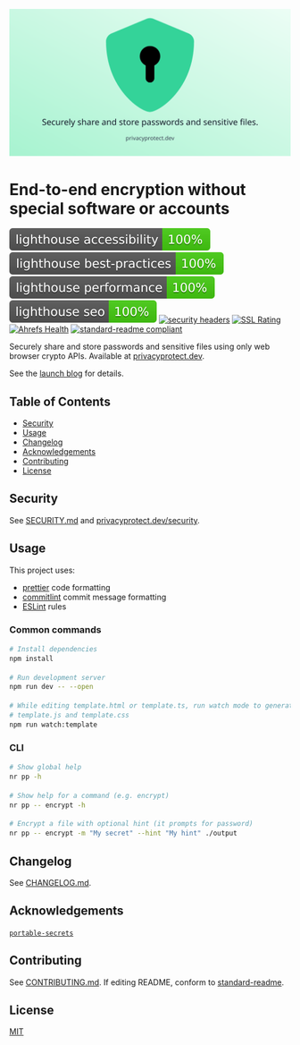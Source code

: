 [![PrivacyProtect](./static/og.png)](https://www.privacyprotect.dev/)

# End-to-end encryption without special software or accounts

[![Lighthouse Accessibility Badge](./results/lighthouse_accessibility.svg)](https://github.com/emazzotta/lighthouse-badges)
[![Lighthouse Best Practices Badge](./results/lighthouse_best-practices.svg)](https://github.com/emazzotta/lighthouse-badges)
[![Lighthouse Performance Badge](./results/lighthouse_performance.svg)](https://github.com/emazzotta/lighthouse-badges)
[![Lighthouse SEO Badge](./results/lighthouse_seo.svg)](https://github.com/emazzotta/lighthouse-badges) [![security headers](https://img.shields.io/security-headers?url=https%3A%2F%2Fwww.privacyprotect.dev%2F)](https://securityheaders.com/?q=https%3A%2F%2Fwww.privacyprotect.dev%2F&hide=on&followRedirects=on) [![SSL Rating](https://img.shields.io/badge/qualys%20ssl-A%2B-brightgreen)](https://www.ssllabs.com/ssltest/analyze.html?d=privacyprotect.dev) [![Ahrefs Health](https://img.shields.io/badge/ahrefs%20health-100-brightgreen)](https://ahrefs.com/site-audit) [![standard-readme compliant](https://img.shields.io/badge/readme%20style-standard-brightgreen.svg)](https://github.com/RichardLitt/standard-readme)

Securely share and store passwords and sensitive files using only web browser crypto APIs. Available at [privacyprotect.dev](https://www.privacyprotect.dev/?utm_source=github&utm_medium=social&utm_content=readme).

See the [launch blog](https://www.rocky.dev/blog/introducing-privacyprotect?utm_source=github&utm_medium=social&utm_campaign=blog&utm_content=readme) for details.

## Table of Contents

- [Security](#security)
- [Usage](#usage)
- [Changelog](#changelog)
- [Acknowledgements](#acknowledgements)
- [Contributing](#contributing)
- [License](#lincense)

## Security

See [SECURITY.md](./SECURITY.md) and [privacyprotect.dev/security](https://www.privacyprotect.dev/security).

## Usage

This project uses:

- [prettier](https://prettier.io/) code formatting
- [commitlint](https://github.com/conventional-changelog/commitlint) commit message formatting
- [ESLint](https://eslint.org/) rules

### Common commands

```bash
# Install dependencies
npm install

# Run development server
npm run dev -- --open

# While editing template.html or template.ts, run watch mode to generate
# template.js and template.css
npm run watch:template
```

### CLI

```bash
# Show global help
nr pp -h

# Show help for a command (e.g. encrypt)
nr pp -- encrypt -h

# Encrypt a file with optional hint (it prompts for password)
nr pp -- encrypt -m "My secret" --hint "My hint" ./output
```

## Changelog

See [CHANGELOG.md](./CHANGELOG.md).

## Acknowledgements

[`portable-secrets`](https://mprimi.github.io/portable-secret/)

## Contributing

See [CONTRIBUTING.md](./CONTRIBUTING.md). If editing README, conform to [standard-readme](https://github.com/RichardLitt/standard-readme).

## License

[MIT](./LICENSE)
